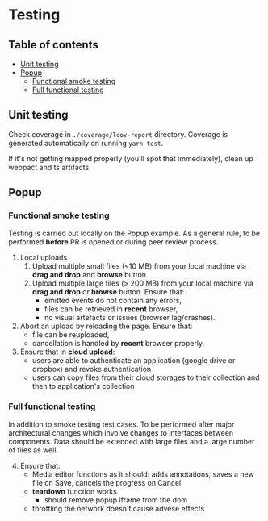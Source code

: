 # Testing

## Table of contents

- [Unit testing](#markdown-header-unit-testing)
- [Popup](#markdown-header-popup)
  - [Functional smoke testing](#markdown-header-functional-smoke-testing)
  - [Full functional testing](#markdown-header-full-functional-testing)

## Unit testing

Check coverage in `./coverage/lcov-report` directory. Coverage is generated automatically on running `yarn test`.

If it's not getting mapped properly (you'll spot that immediately), clean up webpact and ts artifacts.

## Popup

### Functional smoke testing

Testing is carried out locally on the Popup example. As a general rule,
to be performed **before** PR is opened or during peer review process.

1. Local uploads
   1. Upload multiple small files (<10 MB) from your local machine via **drag and drop** and **browse** button
   2. Upload multiple large files (> 200 MB) from your local machine via **drag and drop** or **browse** button. Ensure that:
      - emitted events do not contain any errors,
      - files can be retrieved in **recent** browser,
      - no visual artefacts or issues (browser lag/crashes).
2. Abort an upload by reloading the page. Ensure that:
   - file can be reuploaded,
   - cancellation is handled by **recent** browser properly.
3. Ensure that in **cloud upload**:
   - users are able to authenticate an application (google drive or dropbox) and revoke authentication
   - users can copy files from their cloud storages to their collection and then to application's collection

### Full functional testing

In addition to smoke testing test cases. To be performed after major architectural changes which involve changes to
interfaces between components. Data should be extended with large files and a large number of files as well.

4. Ensure that:
   - Media editor functions as it should: adds annotations, saves a new file on Save, cancels the progress on Cancel
   - **teardown** function works
     - should remove popup iframe from the dom
   - throttling the network doesn't cause advese effects
